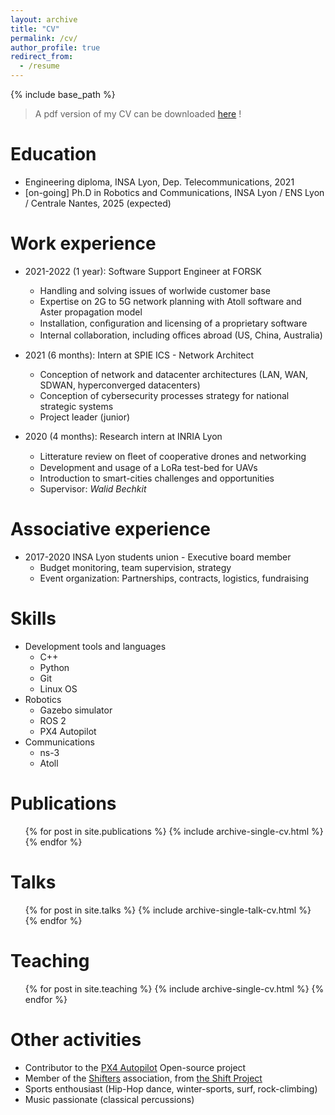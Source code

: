 ```yaml
---
layout: archive
title: "CV"
permalink: /cv/
author_profile: true
redirect_from:
  - /resume
---
```


{% include base_path %}

> A pdf version of my CV can be downloaded [here](https://theotimebalaguer.github.io/files/CV_20230526.pdf) !


Education
======
* Engineering diploma, INSA Lyon, Dep. Telecommunications, 2021
* [on-going] Ph.D in Robotics and Communications, INSA Lyon / ENS Lyon / Centrale Nantes, 2025 (expected)

Work experience
======
* 2021-2022 (1 year): Software Support Engineer at FORSK
  * Handling and solving issues of worlwide customer base
  * Expertise on 2G to 5G network planning with Atoll software and Aster propagation
model
  * Installation, conﬁguration and licensing of a proprietary software
  * Internal collaboration, including oﬃces abroad (US, China, Australia)

* 2021 (6 months): Intern at SPIE ICS - Network Architect
  * Conception of network and datacenter architectures (LAN, WAN, SDWAN,
hyperconverged datacenters)
  * Conception of cybersecurity processes strategy for national strategic systems
  * Project leader (junior)

* 2020 (4 months): Research intern at INRIA Lyon
  * Litterature review on ﬂeet of cooperative drones and networking
  * Development and usage of a LoRa test-bed for UAVs
  * Introduction to smart-cities challenges and opportunities
  * Supervisor: *Walid Bechkit*

Associative experience
======
* 2017-2020 INSA Lyon students union - Executive board member
  * Budget monitoring, team supervision, strategy
  * Event organization: Partnerships, contracts, logistics, fundraising
  
Skills
======
* Development tools and languages
  * C++
  * Python
  * Git
  * Linux OS
* Robotics
  * Gazebo simulator
  * ROS 2
  * PX4 Autopilot
* Communications
  * ns-3
  * Atoll

Publications
======
  <ul>{% for post in site.publications %}
    {% include archive-single-cv.html %}
  {% endfor %}</ul>
  
Talks
======
  <ul>{% for post in site.talks %}
    {% include archive-single-talk-cv.html %}
  {% endfor %}</ul>
  
Teaching
======
  <ul>{% for post in site.teaching %}
    {% include archive-single-cv.html %}
  {% endfor %}</ul>
  
Other activities
======
* Contributor to the [PX4 Autopilot](https://github.com/PX4/PX4-Autopilot) Open-source project
* Member of the [Shifters](https://www.theshifters.org/) association, from [the Shift Project](https://theshiftproject.org/en/home/)
* Sports enthousiast (Hip-Hop dance, winter-sports, surf, rock-climbing)
* Music passionate (classical percussions)
